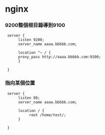 # nginx

### 9200整個根目錄導到9100
     server {
          listen 9200;
          server_name aaaa.bbbbb.com;

          location ^~ / {
          proxy_pass http://aaaa.bbbbb.com:9100;
          }

     }
     
     
     
### 指向某個位置
     server {
          listen 80;
          server_name aaaa.bbbbb.com;

          location / {
               root /home/test/;
          }

     }
     
